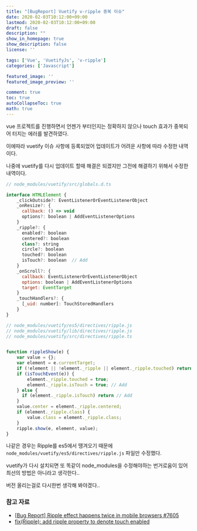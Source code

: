 ```yaml
---
title: "[BugReport] Vuetify v-ripple 중복 이슈"
date: 2020-02-03T10:12:00+09:00
lastmod: 2020-02-03T10:12:00+09:00
draft: false
description: ""
show_in_homepage: true
show_description: false
license: ''

tags: ['Vue', 'VuetifyJs', 'v-ripple']
categories: ['Javascript']

featured_image: ''
featured_image_preview: ''

comment: true
toc: true
autoCollapseToc: true
math: true
---
```


vue 프로젝트를 진행하면서 언젠가 부터인지는 정확하지 않으나 touch 효과가 중복되어 터지는 에러를 발견하였다.

이에따라 vuetify 이슈 사항에 등록되었어 업데이트가 어려운 사항에 따라 수정한 내역이다.

나중에 vuetify를 다시 업데이트 할때 해결은 되겠지만 그전에 해결하기 위해서 수정한 내역이다.


``` javascript
// node_modules/vuetify/src/globals.d.ts

interface HTMLElement {
    _clickOutside?: EventListenerOrEventListenerObject
    _onResize?: {
      callback: () => void
      options?: boolean | AddEventListenerOptions
    }
    _ripple?: {
      enabled?: boolean
      centered?: boolean
      class?: string
      circle?: boolean
      touched?: boolean
      isTouch?: boolean  // Add
    }
    _onScroll?: {
      callback: EventListenerOrEventListenerObject
      options: boolean | AddEventListenerOptions
      target: EventTarget
    }
    _touchHandlers?: {
      [_uid: number]: TouchStoredHandlers
    }
}
```

``` javascript
// node_modules/vuetify/es5/directives/ripple.js
// node_modules/vuetify/lib/directives/ripple.js
// node_modules/vuetify/src/directives/ripple.ts


function rippleShow(e) {
    var value = {};
    var element = e.currentTarget;
    if (!element || !element._ripple || element._ripple.touched) return;
    if (isTouchEvent(e)) {
        element._ripple.touched = true;
        element._ripple.isTouch = true; // Add
    } else {
      if (element._ripple.isTouch) return // Add
    }
    value.center = element._ripple.centered;
    if (element._ripple.class) {
        value.class = element._ripple.class;
    }
    ripple.show(e, element, value);
}
```

나같은 경우는 Ripple를 es5에서 땡겨오기 때문에 `node_modules/vuetify/es5/directives/ripple.js` 파일만 수정했다.

vuetify가 다시 설치되면 또 똑같이 node_modules을 수정해야하는 번거로움이 있어 최선의 방법은 아니라고 생각한다..

버전 올리는걸로 다시한번 생각해 봐야겠다..


### 참고 자료 ###
- [[Bug Report] Ripple effect happens twice in mobile browsers #7605](https://github.com/vuetifyjs/vuetify/issues/7605)
- [fix(Ripple): add ripple property to denote touch enabled](https://github.com/vuetifyjs/vuetify/commit/c8d2a675ea9c02f1c947b435f6aca0978c80e4b9)

